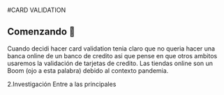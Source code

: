 #CARD VALIDATION
## Comenzando 🚀
Cuando decidi hacer card validation tenia claro que no queria hacer una banca online de un banco de credito asi que pense en que otros ambitos usaremos la validación de tarjetas de credito. Las tiendas online son un Boom (ojo a esta palabra) debido al contexto pandemia.

2.Investigación
Entre a las principales 